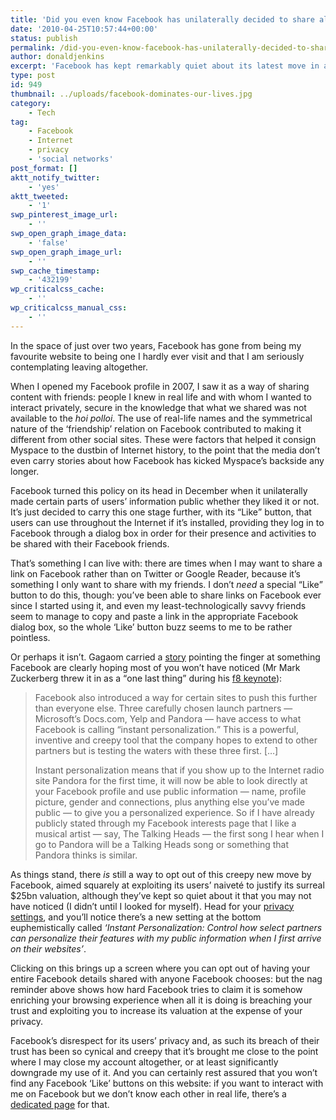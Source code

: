```yaml
---
title: 'Did you even know Facebook has unilaterally decided to share all your data with anyone it pleases?'
date: '2010-04-25T10:57:44+00:00'
status: publish
permalink: /did-you-even-know-facebook-has-unilaterally-decided-to-share-all-your-data-with-anyone-it-pleases
author: donaldjenkins
excerpt: 'Facebook has kept remarkably quiet about its latest move in a recent series designed to stealthily remove what it had previously scrupulously stood for: respect for data its users have chosen to share on it with friends they know in real life, confident that this information would not be shared with the world at large. A change in policy announced last week allows Facebook to share all your date with anyone they please. It''s still possible to opt out of this if you know where to go to do it. But it''s unlikely that Facebook will stop here in its attempt to sell its users'' data in a bid to increase its valuation even further on the back of its users'' privacy.'
type: post
id: 949
thumbnail: ../uploads/facebook-dominates-our-lives.jpg
category:
    - Tech
tag:
    - Facebook
    - Internet
    - privacy
    - 'social networks'
post_format: []
aktt_notify_twitter:
    - 'yes'
aktt_tweeted:
    - '1'
swp_pinterest_image_url:
    - ''
swp_open_graph_image_data:
    - 'false'
swp_open_graph_image_url:
    - ''
swp_cache_timestamp:
    - '432199'
wp_criticalcss_cache:
    - ''
wp_criticalcss_manual_css:
    - ''
---
```

In the space of just over two years, Facebook has gone from being my favourite website to being one I hardly ever visit and that I am seriously contemplating leaving altogether.

When I opened my Facebook profile in 2007, I saw it as a way of sharing content with friends: people I knew in real life and with whom I wanted to interact privately, secure in the knowledge that what we shared was not available to the *hoi polloi*. The use of real-life names and the symmetrical nature of the ‘friendship’ relation on Facebook contributed to making it different from other social sites. These were factors that helped it consign Myspace to the dustbin of Internet history, to the point that the media don’t even carry stories about how Facebook has kicked Myspace’s backside any longer.

Facebook turned this policy on its head in December when it unilaterally made certain parts of users’ information public whether they liked it or not. It’s just decided to carry this one stage further, with its <q>Like</q> button, that users can use throughout the Internet if it’s installed, providing they log in to Facebook through a dialog box in order for their presence and activities to be shared with their Facebook friends.

That’s something I can live with: there are times when I may want to share a link on Facebook rather than on Twitter or Google Reader, because it’s something I only want to share with my friends. I don’t *need* a special <q>Like</q> button to do this, though: you’ve been able to share links on Facebook ever since I started using it, and even my least-technologically savvy friends seem to manage to copy and paste a link in the appropriate Facebook dialog box, so the whole ‘Like’ button buzz seems to me to be rather pointless.

Or perhaps it isn’t. Gagaom carried a [story](http://gigaom.com/2010/04/22/facebooks-instant-personalization-is-the-real-privacy-hairball/ "Gigaom's story on the pitfalls of Facebook's new privacy policy") pointing the finger at something Facebook are clearly hoping most of you won’t have noticed (Mr Mark Zuckerberg threw it in as a <q>one last thing</q> during his [f8 keynote](http://www.facebook.com/f8 "The official Facebook f8 keynote page")):

> Facebook also introduced a way for certain sites to push this further than everyone else. Three carefully chosen launch partners — Microsoft’s Docs.com, Yelp and Pandora — have access to what Facebook is calling <q>instant personalization.</q> This is a powerful, inventive and creepy tool that the company hopes to extend to other partners but is testing the waters with these three first. \[…\]
> 
> Instant personalization means that if you show up to the Internet radio site Pandora for the first time, it will now be able to look directly at your Facebook profile and use public information — name, profile picture, gender and connections, plus anything else you’ve made public — to give you a personalized experience. So if I have already publicly stated through my Facebook interests page that I like a musical artist — say, The Talking Heads — the first song I hear when I go to Pandora will be a Talking Heads song or something that Pandora thinks is similar.

As things stand, there *is* still a way to opt out of this creepy new move by Facebook, aimed squarely at exploiting its users’ naiveté to justify its surreal $25bn valuation, although they’ve kept so quiet about it that you may not have noticed (I didn’t until I looked for myself). Head for your [privacy settings](http://www.facebook.com/settings/?tab=privacy&section=applications "Facebook's Privacy Settings page - you need to be logged in to visit this page"), and you’ll notice there’s a new setting at the bottom euphemistically called *‘Instant Personalization: Control how select partners can personalize their features with my public information when I first arrive on their websites’*.

Clicking on this brings up a screen where you can opt out of having your entire Facebook details shared with anyone Facebook chooses: but the nag reminder above shows how hard Facebook tries to claim it is somehow enriching your browsing experience when all it is doing is breaching your trust and exploiting you to increase its valuation at the expense of your privacy.

Facebook’s disrespect for its users’ privacy and, as such its breach of their trust has been so cynical and creepy that it’s brought me close to the point where I may close my account altogether, or at least significantly downgrade my use of it. And you can certainly rest assured that you won’t find any Facebook ‘Like’ buttons on this website: if you want to interact with me on Facebook but we don’t know each other in real life, there’s a [dedicated page](http://www.facebook.com/donaldjenkins.blog "Visit this site's Facebook fan page") for that.